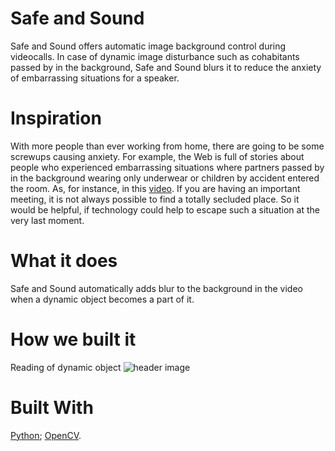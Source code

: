 # Safe and Sound
Safe and Sound offers automatic image background control during videocalls. In case of dynamic image disturbance such as cohabitants passed by in the background, Safe and Sound blurs it to reduce the anxiety of embarrassing situations for a speaker.
# Inspiration
With more people than ever working from home, there are going to be some screwups causing anxiety. For example, the Web is full of stories about people who experienced embarrassing situations where partners passed by in the background wearing only underwear or children by accident entered the room. As, for instance, in this [video](https://www.youtube.com/watch?v=Mh4f9AYRCZY). If you are having an important meeting, it is not always possible to find a totally secluded place. So it would be helpful, if technology could help to escape such a situation at the very last moment.
# What it does
Safe and Sound automatically adds blur to the background in the video when a dynamic object becomes a part of it.
# How we built it
Reading of dynamic object
![header image](https://github.com/sciassistant/safeandsound/simples/detection1.png)
# Built With
[Python](https://www.python.org); [OpenCV](https://docs.opencv.org).
